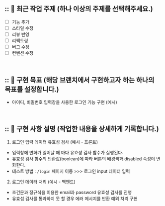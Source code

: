 ## :: 📌 최근 작업 주제 (하나 이상의 주제를 선택해주세요.)

-   [ ] 기능 추가
-   [ ] 스타일 수정
-   [ ] 리뷰 반영
-   [ ] 리팩토링
-   [ ] 버그 수정
-   [ ] 컨벤션 수정

<br />

## :: 🚩 구현 목표 (해당 브랜치에서 구현하고자 하는 하나의 목표를 설정합니다.)

-   아이디, 비밀번호 입력창을 사용한 로그인 기능 구현 (예시)

<br />

## :: 🧾 구현 사항 설명 (작업한 내용을 상세하게 기록합니다.)

1. 로그인 입력 데이터 유효성 검사 (예시 - 프론트)

-   입력창에 변화가 일어날 때 마다 유효성 검사 함수가 실행된다.
-   유효성 검사 함수의 반환값(boolean)에 따라 버튼의 배경색과 disabled 속성이 변화한다.
-   테스트 방법 : `/login` 페이지 이동 >>> 로그인 input 데이터 입력

2. 로그인 데이터 처리 (예시 - 백엔드)

-   조건문과 정규식을 이용한 email과 password 유효성 검사를 진행
-   유효섬 검사를 통과하지 못 할 경우 에러 메시지를 반환 예외 처리 구현

